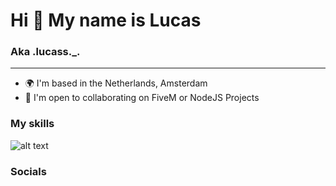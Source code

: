 # Hi 👋 My name is Lucas

### Aka .lucass._.

***

- 🌍 I'm based in the Netherlands, Amsterdam
- 🤝 I'm open to collaborating on FiveM or NodeJS Projects

### My skills
![alt text][logo]

[logo]: https://imgur.com/qIh2j6G "JavaScript"

### Socials
